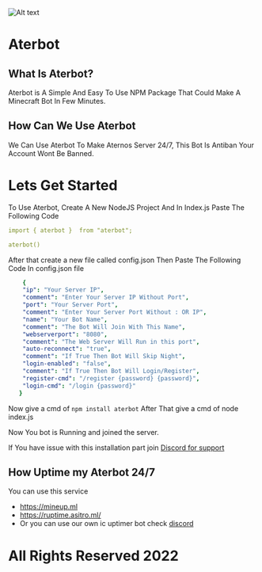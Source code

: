 <img src="https://media.discordapp.net/attachments/955805044056412170/985759244345278495/940a43379f71a2b963fcfffad628f755580aedcada39a3ee5e6b4b0d3255bfef95601890afd80709da39a3ee5e6b4b0d3255bfef95601890afd8070905ccb9558d135c6627fbe265fa4dab9d.png" alt="Alt text" />

# Aterbot

## What Is Aterbot?
Aterbot is A Simple And Easy To Use NPM Package That Could Make A Minecraft Bot In Few Minutes.

## How Can We Use Aterbot
We Can Use Aterbot To Make Aternos Server 24/7, This Bot Is Antiban Your Account Wont Be Banned.

# Lets Get Started
To Use Aterbot, Create A New NodeJS Project And In Index.js Paste The Following Code

```yml
import { aterbot }  from "aterbot";

aterbot()
```
After that create a new file called config.json Then Paste The Following Code In config.json file
```yml
    {
    "ip": "Your Server IP",
    "comment": "Enter Your Server IP Without Port",
    "port": "Your Server Port",
    "comment": "Enter Your Server Port Without : OR IP",
    "name": "Your Bot Name",
    "comment": "The Bot Will Join With This Name",
    "webserverport": "8080",
    "comment": "The Web Server Will Run in this port",
    "auto-reconnect": "true",
    "comment": "If True Then Bot Will Skip Night",
    "login-enabled": "false",
    "comment": "If True Then Bot Will Login/Register",
    "register-cmd": "/register {password} {password}",
    "login-cmd": "/login {password}"
   }
   ```
   Now give a cmd of `npm install aterbot`
   After That give a cmd of node index.js
   
Now You bot is Running and joined the server.

If You have issue with this installation part join [Discord for support](https://discord.gg/cUEF5ktyDr)

## How Uptime my Aterbot 24/7
You can use this service 
- https://mineup.ml
- https://ruptime.asitro.ml/
- Or you can use our own ic uptimer bot check [discord](https://discord.gg/VdWRysyHYh)



# All Rights Reserved 2022
